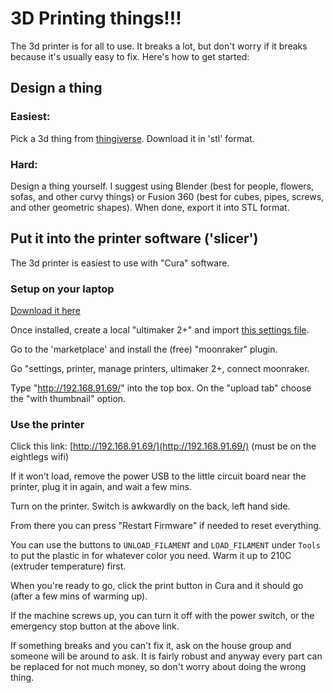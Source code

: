 # 3D Printing things!!!

The 3d printer is for all to use.   It breaks a lot, but don't worry if it breaks because it's usually easy to fix.   Here's how to get started:

## Design a thing

### Easiest:
Pick a 3d thing from [thingiverse](https://www.thingiverse.com/).   Download it in 'stl' format.

### Hard:
Design a thing yourself.    I suggest using Blender (best for people, flowers, sofas, and other curvy things) or Fusion 360 (best for cubes, pipes, screws, and other geometric shapes).    When done, export it into STL format.

## Put it into the printer software ('slicer')
The 3d printer is easiest to use with "Cura" software. 

### Setup on your laptop
[Download it here](https://ultimaker.com/software/ultimaker-cura/)

Once installed, create a local  "ultimaker 2+" and import [this settings file](3dprintsettings.curaprofile).


Go to the 'marketplace' and install the (free) "moonraker" plugin.

Go "settings, printer, manage printers, ultimaker 2+, connect moonraker.

Type "http://192.168.91.69/" into the top box.    On the "upload tab" choose the "with thumbnail" option.

### Use the printer

Click this link:  [http://192.168.91.69/](http://192.168.91.69/)  (must be on the eightlegs wifi)

If it won't load, remove the power USB to the little circuit board near the printer, plug it in again, and wait a few mins.

Turn on the printer.   Switch is awkwardly on the back, left hand side.

From there you can press "Restart Firmware" if needed to reset everything.

You can use the buttons to `UNLOAD_FILAMENT` and `LOAD_FILAMENT` under `Tools` to put the plastic in for whatever color you need.  Warm it up to 210C (extruder temperature) first.

When you're ready to go, click the print button in Cura and it should go (after a few mins of warming up).


If the machine screws up, you can turn it off with the power switch, or the emergency stop button at the above link.

If something breaks and you can't fix it, ask on the house group and someone will be around to ask.  It is fairly robust and anyway every part can be replaced for not much money, so don't worry about doing the wrong thing.
